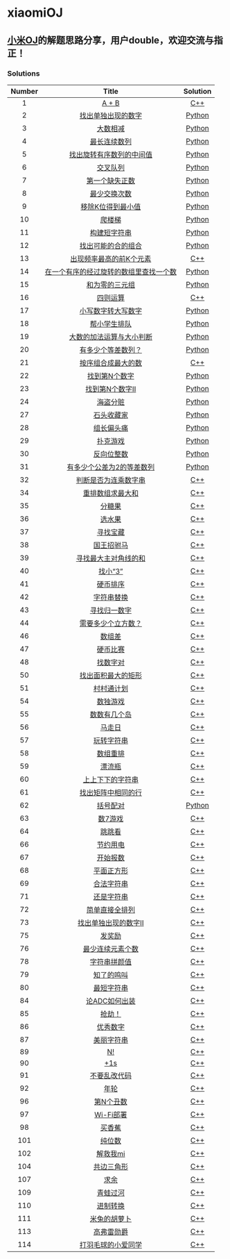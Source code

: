 xiaomiOJ
========

## [小米OJ](https://code.mi.com/site/index)的解题思路分享，用户double，欢迎交流与指正！

### Solutions
|Number|Title|Solution| 
|:---:|:-----:|:--------:|
|1|[A + B](https://code.mi.com/problem/list/view?id=1) | [C++](./solutions/1.A+B/add.cpp)
|2|[找出单独出现的数字](https://code.mi.com/problem/list/view?id=2) | [Python](./solutions/2.找出单独出现的数字/SingleNumber.py)
|3|[大数相减](https://code.mi.com/problem/list/view?id=3) | [Python](./solutions/3.大数相减/main.py)
|4|[最长连续数列](https://code.mi.com/problem/list/view?id=4) | [Python](./solutions/4.最长连续数列/main.py)
|5|[找出旋转有序数列的中间值](https://code.mi.com/problem/list/view?id=5) | [Python](./solutions/5.找出旋转有序数列的中间值/main.py)
|6|[交叉队列](https://code.mi.com/problem/list/view?id=6) | [Python](./solutions/6.交叉队列/main.py)
|7|[第一个缺失正数](https://code.mi.com/problem/list/view?id=7) | [Python](./solutions/7.第一个缺失正数/main.py)
|8|[最少交换次数](https://code.mi.com/problem/list/view?id=8) | [Python](./solutions/8.最少交换次数/main.py)
|9|[移除K位得到最小值](https://code.mi.com/problem/list/view?id=9) | [Python](./solutions/9.移除K位得到最小值/main.py)
|10|[爬楼梯](https://code.mi.com/problem/list/view?id=10) | [Python](./solutions/10.爬楼梯/main.py)
|11|[构建短字符串](https://code.mi.com/problem/list/view?id=11) | [Python](./solutions/11.构建短字符串/main.py)
|12|[找出可能的合的组合](https://code.mi.com/problem/list/view?id=12) | [Python](./solutions/12.找出可能的合的组合/main.py)
|13|[出现频率最高的前K个元素](https://code.mi.com/problem/list/view?id=13) | [C++](./solutions/13.出现频率最高的前K个元素/main.cpp)
|14|[在一个有序的经过旋转的数组里查找一个数](https://code.mi.com/problem/list/view?id=14) | [Python](./solutions/14.在一个有序的经过旋转的数组里查找一个数/main.py)
|15|[和为零的三元组](https://code.mi.com/problem/list/view?id=15) | [Python](./solutions/15.和为零的三元组/main.py)
|16|[四则运算](https://code.mi.com/problem/list/view?id=16) | [C++](./solutions/16.四则运算/main.cpp)
|17|[小写数字转大写数字](https://code.mi.com/problem/list/view?id=17) | [Python](./solutions/17.小写数字转大写数字/main.py)
|18|[帮小学生排队](https://code.mi.com/problem/list/view?id=18) | [Python](./solutions/18.帮小学生排队/main.py)
|19|[大数的加法运算与大小判断](https://code.mi.com/problem/list/view?id=19) | [Python](./solutions/19.大数的加法运算与大小判断/main.py)
|20|[有多少个等差数列？](https://code.mi.com/problem/list/view?id=20) | [Python](./solutions/20.有多少个等差数列？/main.py)
|21|[按序组合成最大的数](https://code.mi.com/problem/list/view?id=21) | [C++](./solutions/21.按序组合成最大的数/main.cpp)
|22|[找到第N个数字](https://code.mi.com/problem/list/view?id=22) | [Python](./solutions/22.找到第N个数字/main.py)
|23|[找到第N个数字II](https://code.mi.com/problem/list/view?id=23) | [Python](./solutions/23.找到第N个数字II/main.py)
|24|[海盗分赃](https://code.mi.com/problem/list/view?id=24) | [Python](./solutions/24.海盗分赃/main.py)
|27|[石头收藏家](https://code.mi.com/problem/list/view?id=27) | [Python](./solutions/27.石头收藏家/main.py)
|28|[组长偏头痛](https://code.mi.com/problem/list/view?id=28) | [Python](./solutions/28.组长偏头痛/main.py)
|29|[扑克游戏](https://code.mi.com/problem/list/view?id=29) | [Python](./solutions/29.扑克游戏/main.py)
|30|[反向位整数](https://code.mi.com/problem/list/view?id=30) | [Python](./solutions/30.反向位整数/main.py)
|31|[有多少个公差为2的等差数列](https://code.mi.com/problem/list/view?id=31) | [Python](./solutions/31.有多少个公差为2的等差数列/main.py)
|32|[判断是否为连乘数字串](https://code.mi.com/problem/list/view?id=32) | [C++](./solutions/32.判断是否为连乘数字串/main.cpp)
|34|[重排数组求最大和](https://code.mi.com/problem/list/view?id=34) | [C++](./solutions/34.重排数组求最大和/main.cpp)
|35|[分糖果](https://code.mi.com/problem/list/view?id=35) | [C++](./solutions/35.分糖果/main.cpp)
|36|[选水果](https://code.mi.com/problem/list/view?id=36) | [C++](./solutions/36.选水果/main.cpp)
|37|[寻找宝藏](https://code.mi.com/problem/list/view?id=37) | [C++](./solutions/37.寻找宝藏/main.cpp)
|38|[国王招驸马](https://code.mi.com/problem/list/view?id=38) | [C++](./solutions/38.国王招驸马/main.cpp)
|39|[寻找最大主对角线的和](https://code.mi.com/problem/list/view?id=39) | [C++](./solutions/39.寻找最大主对角线的和/main.cpp)
|40|[找小“3”](https://code.mi.com/problem/list/view?id=40) | [C++](./solutions/40.找小“3”/main.cpp)
|41|[硬币排序](https://code.mi.com/problem/list/view?id=41) | [C++](./solutions/41.硬币排序/main.cpp)
|42|[字符串替换](https://code.mi.com/problem/list/view?id=42) | [C++](./solutions/42.字符串替换/main.cpp)
|43|[寻找归一数字](https://code.mi.com/problem/list/view?id=43) | [C++](./solutions/43.寻找归一数字/main.cpp)
|44|[需要多少个立方数？](https://code.mi.com/problem/list/view?id=44) | [C++](./solutions/44.需要多少个立方数？/main.cpp)
|46|[数组差](https://code.mi.com/problem/list/view?id=46) | [C++](./solutions/46.数组差/main.cpp)
|47|[硬币比赛](https://code.mi.com/problem/list/view?id=47) | [C++](./solutions/47.硬币比赛/main.cpp)
|48|[找数字对](https://code.mi.com/problem/list/view?id=48) | [C++](./solutions/48.找数字对/main.cpp)
|50|[找出面积最大的矩形](https://code.mi.com/problem/list/view?id=50) | [C++](./solutions/50.找出面积最大的矩形/main.cpp)
|51|[村村通计划](https://code.mi.com/problem/list/view?id=51) | [C++](./solutions/51.村村通计划/main.cpp)
|54|[数独游戏](https://code.mi.com/problem/list/view?id=54) | [C++](./solutions/54.数独游戏/main.cpp)
|55|[数数有几个岛](https://code.mi.com/problem/list/view?id=55) | [C++](./solutions/55.数数有几个岛/main.cpp)
|56|[马走日](https://code.mi.com/problem/list/view?id=56) | [C++](./solutions/56.马走日/main.cpp)
|57|[玩转字符串](https://code.mi.com/problem/list/view?id=57) | [C++](./solutions/57.玩转字符串/main.cpp)
|58|[数组重排](https://code.mi.com/problem/list/view?id=58) | [C++](./solutions/58.数组重排/main.cpp)
|59|[漂流瓶](https://code.mi.com/problem/list/view?id=59) | [C++](./solutions/59.漂流瓶/main.cpp)
|60|[上上下下的字符串](https://code.mi.com/problem/list/view?id=60) | [C++](./solutions/60.上上下下的字符串/main.cpp)
|61|[找出矩阵中相同的行](https://code.mi.com/problem/list/view?id=61) | [C++](./solutions/61.找出矩阵中相同的行/main.cpp)
|62|[括号配对](https://code.mi.com/problem/list/view?id=62) | [Python](./solutions/62.括号配对/main.py)
|63|[数7游戏](https://code.mi.com/problem/list/view?id=63) | [C++](./solutions/63.数7游戏/main.cpp)
|64|[跳跳看](https://code.mi.com/problem/list/view?id=64) | [C++](./solutions/64.跳跳看/main.cpp)
|66|[节约用电](https://code.mi.com/problem/list/view?id=66) | [C++](./solutions/66.节约用电/main.cpp)
|67|[开始报数](https://code.mi.com/problem/list/view?id=67) | [C++](./solutions/67.开始报数/main.cpp)
|68|[平面正方形](https://code.mi.com/problem/list/view?id=68) | [C++](./solutions/68.平面正方形/main.cpp)
|69|[合法字符串](https://code.mi.com/problem/list/view?id=69) | [C++](./solutions/69.合法字符串/main.cpp)
|71|[还是字符串](https://code.mi.com/problem/list/view?id=71) | [C++](./solutions/71.还是字符串/main.cpp)
|72|[简单直接全排列](https://code.mi.com/problem/list/view?id=72) | [C++](./solutions/72.简单直接全排列/main.cpp)
|73|[找出单独出现的数字II](https://code.mi.com/problem/list/view?id=73) | [C++](./solutions/73.找出单独出现的数字II/main.cpp)
|75|[发奖励](https://code.mi.com/problem/list/view?id=75) | [C++](./solutions/75.发奖励/main.cpp)
|76|[最少连续元素个数](https://code.mi.com/problem/list/view?id=76) | [C++](./solutions/76.最少连续元素个数/main.cpp)
|78|[字符串拼颜值](https://code.mi.com/problem/list/view?id=78) | [C++](./solutions/78.字符串拼颜值/main.cpp)
|79|[知了的鸣叫](https://code.mi.com/problem/list/view?id=79) | [C++](./solutions/79.知了的鸣叫/main.cpp)
|80|[最短字符串](https://code.mi.com/problem/list/view?id=80) | [C++](./solutions/80.最短字符串/main.cpp)
|84|[论ADC如何出装](https://code.mi.com/problem/list/view?id=84) | [C++](./solutions/84.论ADC如何出装/main.cpp)
|85|[抢劫！](https://code.mi.com/problem/list/view?id=85) | [C++](./solutions/85.抢劫！/main.cpp)
|86|[优秀数字](https://code.mi.com/problem/list/view?id=86) | [C++](./solutions/86.优秀数字/main.cpp)
|87|[美丽字符串](https://code.mi.com/problem/list/view?id=87) | [C++](./solutions/87.美丽字符串/main.cpp)
|89|[N!](https://code.mi.com/problem/list/view?id=89) | [C++](./solutions/89.N!/main.cpp)
|90|[+1s](https://code.mi.com/problem/list/view?id=90) | [C++](./solutions/90.+1s/main.cpp)
|91|[不要乱改代码](https://code.mi.com/problem/list/view?id=91) | [C++](./solutions/91.不要乱改代码/main.cpp)
|92|[年轮](https://code.mi.com/problem/list/view?id=92) | [C++](./solutions/92.年轮/main.cpp)
|96|[第N个丑数](https://code.mi.com/problem/list/view?id=96) | [C++](./solutions/96.第N个丑数/main.cpp)
|97|[Wi-Fi部署](https://code.mi.com/problem/list/view?id=97) | [C++](./solutions/97.Wi-Fi部署/main.cpp)
|98|[买香蕉](https://code.mi.com/problem/list/view?id=98) | [C++](./solutions/98.买香蕉/main.cpp)
|101|[纯位数](https://code.mi.com/problem/list/view?id=101) | [C++](./solutions/101.纯位数/main.cpp)
|102|[解救我mi](https://code.mi.com/problem/list/view?id=102) | [C++](./solutions/102.解救我mi/main.cpp)
|104|[共边三角形](https://code.mi.com/problem/list/view?id=104) | [C++](./solutions/104.共边三角形/main.cpp)
|107|[求余](https://code.mi.com/problem/list/view?id=107) | [C++](./solutions/107.求余/main.cpp)
|109|[青蛙过河](https://code.mi.com/problem/list/view?id=109) | [C++](./solutions/109.青蛙过河/main.cpp)
|110|[进制转换](https://code.mi.com/problem/list/view?id=110) | [C++](./solutions/110.进制转换/main.cpp)
|111|[米兔的胡萝卜](https://code.mi.com/problem/list/view?id=111) | [C++](./solutions/111.米兔的胡萝卜/main.cpp)
|113|[高弗雷勋爵](https://code.mi.com/problem/list/view?id=113) | [C++](./solutions/113.高弗雷勋爵/main.cpp)
|114|[打羽毛球的小爱同学](https://code.mi.com/problem/list/view?id=114) | [C++](./solutions/114.打羽毛球的小爱同学/main.cpp)
